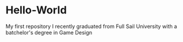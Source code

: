 # Hello-World
My first repository 
I recently graduated from Full Sail University with a batchelor's degree in Game Design
